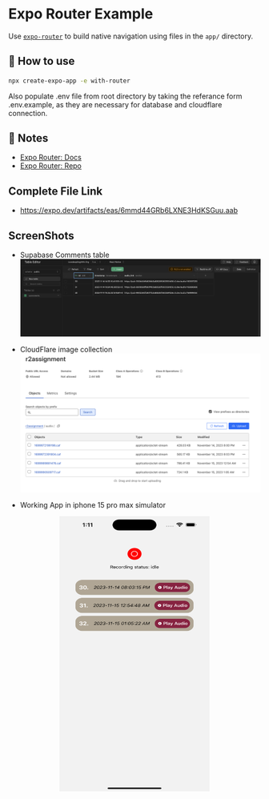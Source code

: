# Expo Router Example

Use [`expo-router`](https://expo.github.io/router) to build native navigation using files in the `app/` directory.

## 🚀 How to use

```sh
npx create-expo-app -e with-router
```
Also populate .env file from root directory by taking the referance form .env.example, as they are necessary for database and cloudflare connection.

## 📝 Notes

- [Expo Router: Docs](https://expo.github.io/router)
- [Expo Router: Repo](https://github.com/expo/router)

## Complete File Link
- https://expo.dev/artifacts/eas/6mmd44GRb6LXNE3HdKSGuu.aab

## ScreenShots 
- Supabase Comments table
![alt text](ScreenShots/Supabase.png)

- CloudFlare image collection
![alt text](ScreenShots/cloudflare.png)

- Working App in iphone 15 pro max simulator
<p align="center">
<img src="ScreenShots/iphone.png" alt="working app in iphone" width="300" height="550" />
</p>
